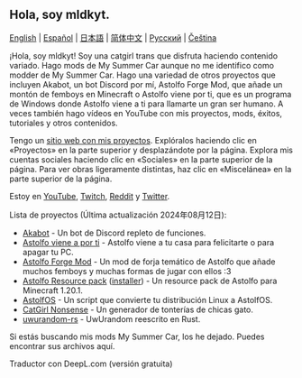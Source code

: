 ## Hola, soy mldkyt.

[English](https://github.com/mldkyt/mldkyt/blob/main//README.md) | [Español](https://github.com/mldkyt/mldkyt/blob/main//README_ES.md) | [日本語](https://github.com/mldkyt/mldkyt/blob/main//README_JA.md) | [简体中文](https://github.com/mldkyt/mldkyt/blob/main//README_CN.md) | [Русский](https://github.com/mldkyt/mldkyt/blob/main//README_RU.md) | [Čeština](https://github.com/mldkyt/mldkyt/blob/main//README_CZ.md)

¡Hola, soy mldkyt! Soy una catgirl trans que disfruta haciendo contenido variado. Hago mods de My Summer Car aunque no me identifico como modder de My Summer Car. Hago una variedad de otros proyectos que incluyen Akabot, un bot Discord por mí, Astolfo Forge Mod, que añade un montón de femboys en Minecraft o Astolfo viene por ti, que es un programa de Windows donde Astolfo viene a ti para llamarte un gran ser humano. A veces también hago vídeos en YouTube con mis proyectos, mods, éxitos, tutoriales y otros contenidos.

Tengo un [sitio web con mis proyectos](https://mldkyt.nekoweb.org/). Explóralos haciendo clic en «Proyectos» en la parte superior y desplazándote por la página. Explora mis cuentas sociales haciendo clic en «Sociales» en la parte superior de la página. Para ver obras ligeramente distintas, haz clic en «Miscelánea» en la parte superior de la página.

Estoy en [YouTube](https://youtube.com/@mldkyt), [Twitch](https://twitch.tv/mldkyt), [Reddit](https://reddit.com/u/mldkyt) y [Twitter](https://twitter.com/@mldkyt).

Lista de proyectos (Última actualización 2024年08月12日):

- [Akabot](https://mldkyt.nekoweb.org/project/akabot) - Un bot de Discord repleto de funciones.
- [Astolfo viene a por ti](https://github.com/mldkyt/AstolfoIsComingForYou/releases) - Astolfo viene a tu casa para felicitarte o para apagar tu PC.
- [Astolfo Forge Mod](https://github.com/mldkyt/AstolfoForge/releases) - Un mod de forja temático de Astolfo que añade muchos femboys y muchas formas de jugar con ellos :3
- [Astolfo Resource pack](https://github.com/mldkyt/AstolfoResourcePack) ([installer](https://github.com/mldkyt/AstolfoResourcePackInstaller/releases/)) - Un resource pack de Astolfo para Minecraft 1.20.1.
- [AstolfOS](https://github.com/mldkyt/AstolfOS/wiki/) - Un script que convierte tu distribución Linux a AstolfOS.
- [CatGirl Nonsense](https://mldkyt.nekoweb.org/project/catgirlnonsense/) - Un generador de tonterías de chicas gato.
- [uwurandom-rs](https://github.com/mldkyt/uwurandom-rs/) - UwUrandom reescrito en Rust.

Si estás buscando mis mods My Summer Car, los he dejado. Puedes encontrar sus archivos aquí. 

Traductor con DeepL.com (versión gratuita)
